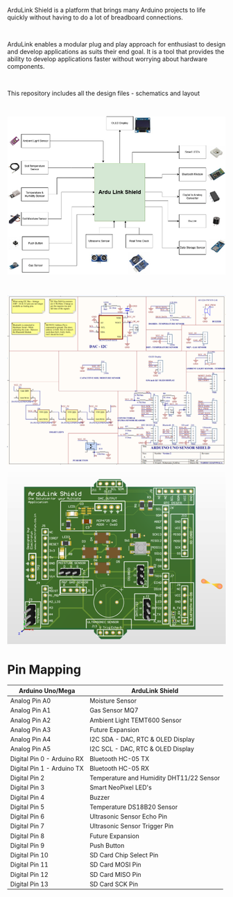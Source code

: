 ArduLink Shield is a platform that brings many Arduino projects to life quickly without having to do a lot of breadboard connections.

</br>

ArduLink enables a modular plug and play approach for enthusiast to design and develop applications as suits their end goal. It is a tool that provides the ability to develop applications faster without worrying about hardware components.

</br>

This repository includes all the design files - schematics and layout

</br>

![General Block Diagram](https://github.com/Taher1322/ArduLink-Firmware/blob/main/Block_Diag-Block_Diagram_Shield.jpg)

</br>

![Schematics](https://github.com/Taher1322/ArduLink-HW_Design/blob/main/Schematics.png)

![ArduLink Shield](https://github.com/Taher1322/ArduLink-Firmware/blob/main/Screenshot%202025-03-13%20195432.png)

# Pin Mapping

| Arduino Uno/Mega  | ArduLink Shield |
| ------------- | ------------- |
| Analog Pin A0 | Moisture Sensor  |
| Analog Pin A1  | Gas Sensor MQ7  |
| Analog Pin A2 |  Ambient Light TEMT600 Sensor|
| Analog Pin A3 |  Future Expansion |
| Analog Pin A4 | I2C SDA - DAC, RTC & OLED Display |
| Analog Pin A5 | I2C SCL - DAC, RTC & OLED Display |
| Digital Pin 0 - Arduino RX | Bluetooth HC-05 TX |
| Digital Pin 1 - Arduino TX | Bluetooth HC-05 RX |
| Digital Pin 2 | Temperature and Humidity DHT11/22 Sensor |
| Digital Pin 3 | Smart NeoPixel LED's |
| Digital Pin 4 | Buzzer |
| Digital Pin 5 | Temperature DS18B20 Sensor |
| Digital Pin 6 | Ultrasonic Sensor Echo Pin |
| Digital Pin 7 | Ultrasonic Sensor Trigger Pin |
| Digital Pin 8 | Future Expansion |
| Digital Pin 9 | Push Button |
| Digital Pin 10 | SD Card Chip Select Pin |
| Digital Pin 11 | SD Card MOSI Pin |
| Digital Pin 12 | SD Card MISO Pin |
| Digital Pin 13 | SD Card SCK Pin |